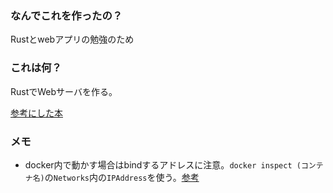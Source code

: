 ### なんでこれを作ったの？
Rustとwebアプリの勉強のため

### これは何？
RustでWebサーバを作る。

[参考にした本](https://zenn.dev/bigen1925/books/introduction-to-web-application-with-python/viewer/preface)

### メモ
- docker内で動かす場合はbindするアドレスに注意。`docker inspect (コンテナ名)`の`Networks`内の`IPAddress`を使う。[参考](https://www.codit.work/notes/7sgrfyoex15pt6njnjs9/)
